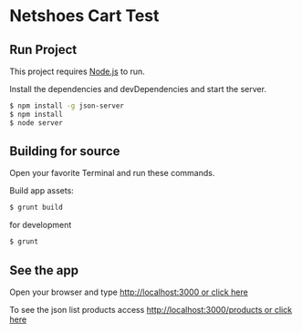 # Netshoes Cart Test

## Run Project
This project requires [Node.js](https://nodejs.org/) to run.

Install the dependencies and devDependencies and start the server.

```sh
$ npm install -g json-server
$ npm install
$ node server
```
## Building for source

Open your favorite Terminal and run these commands.

Build app assets:
```sh
$ grunt build
```
for development
```sh
$ grunt 
```

## See the app

Open your browser and type [http://localhost:3000 or click here](http://localhost:3000)

To see the json list products access [http://localhost:3000/products or click here](http://localhost:3000/products)